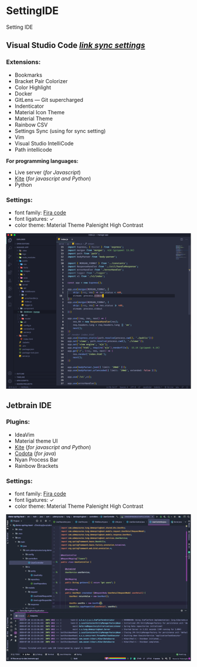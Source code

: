# SettingIDE
Setting IDE

## Visual Studio Code [*link sync settings*](https://gist.github.com/nhoxnho1212/fff1677b376e8c234820c9c30040de55)
### Extensions:
- Bookmarks
- Bracket Pair Colorizer
- Color Highlight
- Docker
- GitLens — Git supercharged
- Indenticator
- Material Icon Theme 
- Material Theme
- Rainbow CSV
- Settings Sync (using for sync setting)
- Vim 
- Visual Studio IntelliCode
- Path intellicode

**For programming languages:**
- Live server (*for Javascript*)
- [Kite](https://kite.com/) (*for javascript and Python*)
- Python
### Settings:
- font family: [Fira code](https://fonts.google.com/specimen/Fira+Code)
- font ligatures: &check;
- color theme: Material Theme Palenight High Contrast

![](https://github.com/nhoxnho1212/SettingIDE/blob/master/ScreenShotVScode.png)

## Jetbrain IDE 
### Plugins:
- IdeaVim
- Material theme UI
- [Kite](https://kite.com/) (*for javascript and Python*)
- [Codota](https://www.codota.com/) (*for java*)
- Nyan Process Bar
- Rainbow Brackets
### Settings:
- font family: [Fira code](https://fonts.google.com/specimen/Fira+Code)
- font ligatures: &check;
- color theme: Material Theme Palenight High Contrast

![](https://github.com/nhoxnho1212/SettingIDE/blob/master/jetbrainIDE/Screen%20Shot%202020-07-30%20at%2012.27.16.png)
